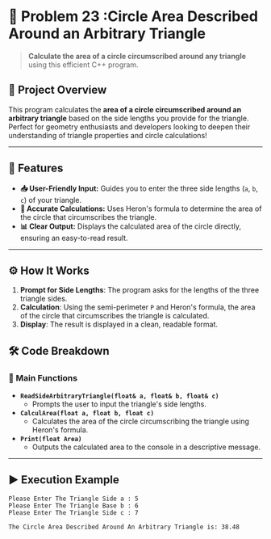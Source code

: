 # 🔺 Problem 23 :Circle Area Described Around an Arbitrary Triangle

> **Calculate the area of a circle circumscribed around any triangle** using this efficient C++ program.

## 🧩 Project Overview
This program calculates the **area of a circle circumscribed around an arbitrary triangle** based on the side lengths you provide for the triangle. Perfect for geometry enthusiasts and developers looking to deepen their understanding of triangle properties and circle calculations!

---

## 🌟 Features
- **📥 User-Friendly Input:** Guides you to enter the three side lengths (`a`, `b`, `c`) of your triangle.
- **📐 Accurate Calculations:** Uses Heron's formula to determine the area of the circle that circumscribes the triangle.
- **📊 Clear Output:** Displays the calculated area of the circle directly, ensuring an easy-to-read result.

---

## ⚙️ How It Works
1. **Prompt for Side Lengths**: The program asks for the lengths of the three triangle sides.
2. **Calculation**: Using the semi-perimeter `P` and Heron's formula, the area of the circle that circumscribes the triangle is calculated.
3. **Display**: The result is displayed in a clean, readable format.

## 🛠️ Code Breakdown
### 🔹 Main Functions
- **`ReadSideArbitraryTriangle(float& a, float& b, float& c)`**
  - Prompts the user to input the triangle's side lengths.
- **`CalculArea(float a, float b, float c)`**
  - Calculates the area of the circle circumscribing the triangle using Heron's formula.
- **`Print(float Area)`**
  - Outputs the calculated area to the console in a descriptive message.

---

## ▶️ Execution Example

```plaintext
Please Enter The Triangle Side a : 5
Please Enter The Triangle Base b : 6
Please Enter The Triangle Side c : 7

The Circle Area Described Around An Arbitrary Triangle is: 38.48
